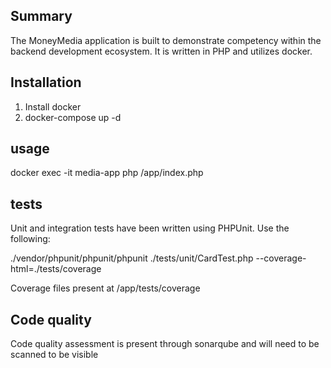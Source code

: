 ## Summary

The MoneyMedia application is built to demonstrate competency within the backend 
development ecosystem. It is written in PHP and utilizes docker.

## Installation

1. Install docker
2. docker-compose up -d

## usage

docker exec -it media-app php /app/index.php

## tests

Unit and integration tests have been written using PHPUnit. Use the following:

./vendor/phpunit/phpunit/phpunit ./tests/unit/CardTest.php --coverage-html=./tests/coverage

Coverage files present at /app/tests/coverage

## Code quality

Code quality assessment is present through sonarqube and will need to be scanned to be visible
